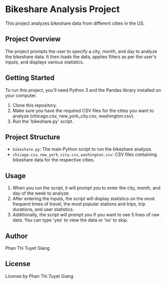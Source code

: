 # Bikeshare Analysis Project

This project analyzes bikeshare data from different cities in the US.

## Project Overview

The project prompts the user to specify a city, month, and day to analyze the bikeshare data. It then loads the data, applies filters as per the user's inputs, and displays various statistics.

## Getting Started

To run this project, you'll need Python 3 and the Pandas library installed on your computer.

1. Clone this repository.
2. Make sure you have the required CSV files for the cities you want to analyze (chicago.csv, new_york_city.csv, washington.csv).
3. Run the 'bikeshare.py' script.

## Project Structure

- `bikeshare.py`: The main Python script to run the bikeshare analysis.
- `chicago.csv`, `new_york_city.csv`, `washington.csv`: CSV files containing bikeshare data for the respective cities.

## Usage

1. When you run the script, it will prompt you to enter the city, month, and day of the week to analyze.
2. After entering the inputs, the script will display statistics on the most frequent times of travel, the most popular stations and trips, trip durations, and user statistics.
3. Additionally, the script will prompt you if you want to see 5 lines of raw data. You can type 'yes' to view the data or 'no' to skip.

## Author

Phan Thi Tuyet Giang

## License

License by Phan Thi Tuyet Giang